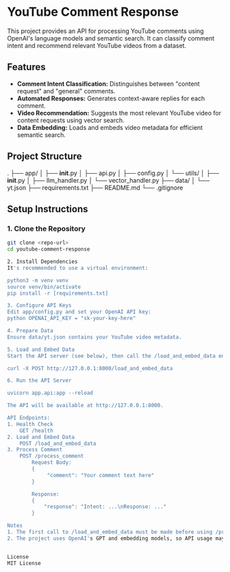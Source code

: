 # YouTube Comment Response

This project provides an API for processing YouTube comments using OpenAI's language models and semantic search. It can classify comment intent and recommend relevant YouTube videos from a dataset.

## Features

- **Comment Intent Classification:** Distinguishes between "content request" and "general" comments.
- **Automated Responses:** Generates context-aware replies for each comment.
- **Video Recommendation:** Suggests the most relevant YouTube video for content requests using vector search.
- **Data Embedding:** Loads and embeds video metadata for efficient semantic search.

## Project Structure
. ├── app/ │ 
    ├── __init__.py │ 
    ├── api.py │ 
    ├── config.py │ 
    └── utils/ │ 
            ├── __init__.py │ 
            ├── llm_handler.py │ 
            └── vector_handler.py 
  ├── data/ │ 
        └── yt.json 
  ├── requirements.txt 
  ├── README.md 
  └── .gitignore



## Setup Instructions

### 1. Clone the Repository

```sh
git clone <repo-url>
cd youtube-comment-response

2. Install Dependencies
It's recommended to use a virtual environment:

python3 -m venv venv
source venv/bin/activate
pip install -r [requirements.txt]

3. Configure API Keys
Edit app/config.py and set your OpenAI API key: 
python OPENAI_API_KEY = "sk-your-key-here"

4. Prepare Data
Ensure data/yt.json contains your YouTube video metadata.

5. Load and Embed Data
Start the API server (see below), then call the /load_and_embed_data endpoint once to embed your video data:

curl -X POST http://127.0.0.1:8000/load_and_embed_data

6. Run the API Server

uvicorn app.api:app --reload

The API will be available at http://127.0.0.1:8000.

API Endpoints:
1. Health Check
    GET /health
2. Load and Embed Data
    POST /load_and_embed_data
3. Process Comment
    POST /process_comment
        Request Body:
        {
             "comment": "Your comment text here"
        }

        Response:
        {
            "response": "Intent: ...\nResponse: ..."
        }

Notes
1. The first call to /load_and_embed_data must be made before using /process_comment.
2. The project uses OpenAI's GPT and embedding models, so API usage may incur costs.


License
MIT License

